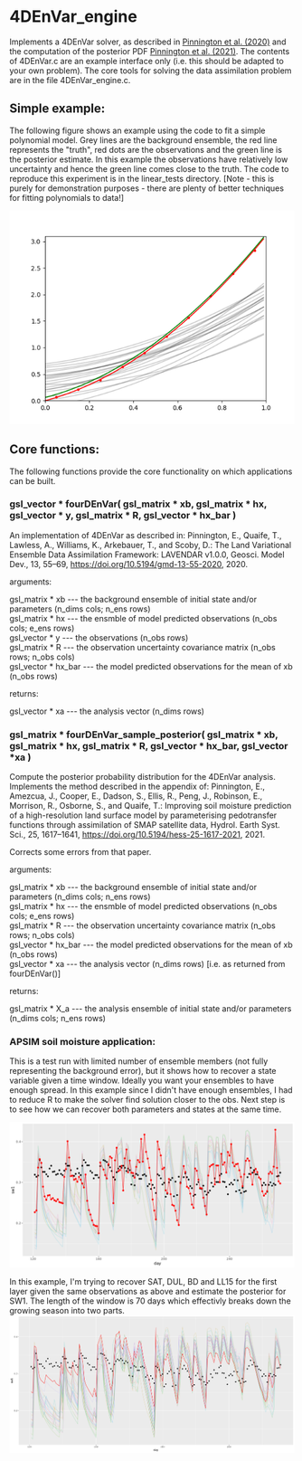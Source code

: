 # 4DEnVar_engine

Implements a 4DEnVar solver, as described in [Pinnington et al. (2020)](https://doi.org/10.5194/gmd-13-55-2020)
and the computation of the posterior PDF [Pinnington et al. (2021)](https://doi.org/10.5194/hess-25-1617-2021).
The contents of 4DEnVar.c are an example interface only (i.e. this should be adapted to your own problem). 
The core tools for solving the data assimilation problem are in the file 4DEnVar_engine.c.

## Simple example:

The following figure shows an example using the code to fit a simple polynomial model. Grey lines are the background ensemble, the red line represents the "truth", red dots are the observations and the green line is the posterior estimate. In this example the observations have relatively low uncertainty and hence the green line comes close to the truth. The code to reproduce this experiment is in the linear_tests directory. [Note - this is purely for demonstration purposes - there are plenty of better techniques for fitting polynomials to data!]

![Example of the solver](linear_tests/linear_example.png)

## Core functions:

The following functions provide the core functionality on which applications can be built. 

### gsl_vector * fourDEnVar( gsl_matrix * xb, gsl_matrix * hx, gsl_vector * y, gsl_matrix * R, gsl_vector * hx_bar )

An implementation of 4DEnVar as described in: Pinnington, E., Quaife, T., Lawless, A., Williams, K., Arkebauer, T., and Scoby, D.: The Land Variational Ensemble Data Assimilation Framework: LAVENDAR v1.0.0, Geosci. Model Dev., 13, 55–69, https://doi.org/10.5194/gmd-13-55-2020, 2020.

arguments:

gsl_matrix * xb     --- the background ensemble of initial state and/or parameters (n_dims cols; n_ens rows)  
gsl_matrix * hx     --- the ensmble of model predicted observations (n_obs cols; e_ens rows)  
gsl_vector * y      --- the observations (n_obs rows)  
gsl_matrix * R      --- the observation uncertainty covariance matrix (n_obs rows; n_obs cols)  
gsl_vector * hx_bar --- the model predicted observations for the mean of xb (n_obs rows)  

returns:

gsl_vector * xa     --- the analysis vector (n_dims rows)


### gsl_matrix * fourDEnVar_sample_posterior( gsl_matrix * xb, gsl_matrix * hx, gsl_matrix * R, gsl_vector * hx_bar, gsl_vector *xa )

Compute the posterior probability distribution for the 4DEnVar analysis. Implements the method described in the appendix of: Pinnington, E., Amezcua, J., Cooper, E., Dadson, S., Ellis, R., Peng, J., Robinson, E., Morrison, R., Osborne, S., and Quaife, T.: Improving soil moisture prediction of a high-resolution land surface model by parameterising pedotransfer functions through assimilation of SMAP satellite data, Hydrol. Earth Syst. Sci., 25, 1617–1641, https://doi.org/10.5194/hess-25-1617-2021, 2021.

Corrects some errors from that paper.

arguments:

gsl_matrix * xb     --- the background ensemble of initial state and/or parameters (n_dims cols; n_ens rows)  
gsl_matrix * hx     --- the ensmble of model predicted observations (n_obs cols; e_ens rows)  
gsl_matrix * R      --- the observation uncertainty covariance matrix (n_obs rows; n_obs cols)   
gsl_vector * hx_bar --- the model predicted observations for the mean of xb (n_obs rows)  
gsl_vector * xa     --- the analysis vector (n_dims rows) [i.e. as returned from fourDEnVar()]  

returns:

gsl_matrix * X_a    --- the analysis ensemble of initial state and/or parameters (n_dims cols; n_ens rows)


### APSIM soil moisture application:

This is a test run with limited number of ensemble members (not fully representing the background error), but it shows how to recover a state variable given a time window. Ideally you want your ensembles to have enough spread. In this example since I didn't have enough ensembles, I had to reduce R to make the solver find solution closer to the obs. Next step is to see how we can recover both parameters and states at the same time.

![Example of the solver for APSIM](APSIM_4DEnVar/example.png)

In this example, I'm trying to recover SAT, DUL, BD and LL15 for the first layer given the same observations as above and estimate the posterior for SW1. The length of the window is 70 days which effectivly breaks down the growing season into
two parts.
![Example of the solver for APSIM](APSIM_4DEnVar/example2_Window70.png)
